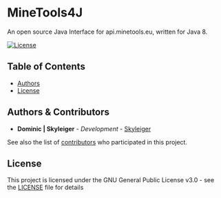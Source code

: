 # MineTools4J

An open source Java Interface for api.minetools.eu, written for Java 8.

[![License](https://img.shields.io/badge/license-GNU--3.0-yellow.svg?style=flat-square)](LICENSE)

## Table of Contents

* [Authors](#authors)
* [License](#license)

## Authors & Contributors

* **Dominic | Skyleiger** - *Development* - [Skyleiger](https://github.com/skyleiger)

See also the list of [contributors](https://github.com/open-code-community/MineTools4J/contributors) who participated in this project.

## License

This project is licensed under the GNU General Public License v3.0 - see the [LICENSE](LICENSE) file for details
